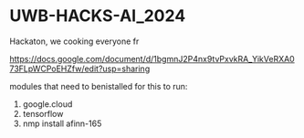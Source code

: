 # UWB-HACKS-AI_2024
Hackaton, we cooking everyone fr


https://docs.google.com/document/d/1bgmnJ2P4nx9tvPxvkRA_YikVeRXA073FLpWCPoEHZfw/edit?usp=sharing

modules that need to benistalled for this to run:
1. google.cloud
2. tensorflow
3. nmp install afinn-165
